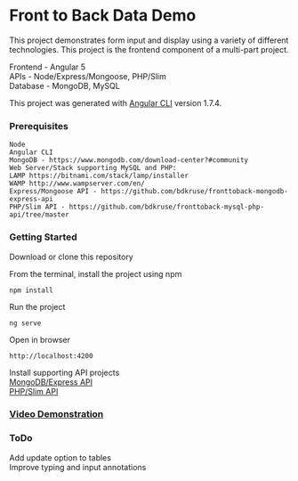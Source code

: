 # Front to Back Data Demo

This project demonstrates form input and display using a variety of different technologies.
This project is the frontend component of a multi-part project. 

Frontend - Angular 5  
APIs - Node/Express/Mongoose, PHP/Slim  
Database -  MongoDB, MySQL  

This project was generated with [Angular CLI](https://github.com/angular/angular-cli) version 1.7.4.

### Prerequisites
```
Node
Angular CLI
MongoDB - https://www.mongodb.com/download-center?#community
Web Server/Stack supporting MySQL and PHP:
LAMP https://bitnami.com/stack/lamp/installer
WAMP http://www.wampserver.com/en/
Express/Mongoose API - https://github.com/bdkruse/fronttoback-mongodb-express-api
PHP/Slim API - https://github.com/bdkruse/fronttoback-mysql-php-api/tree/master
```

### Getting Started
Download or clone this repository

From the terminal, install the project using npm
```
npm install
```
Run the project
```
ng serve
```
Open in browser
```
http://localhost:4200
```

Install supporting API projects  
[MongoDB/Express API](https://github.com/bdkruse/fronttoback-mongodb-express-api)  
[PHP/Slim API](https://github.com/bdkruse/fronttoback-mysql-php-api/tree/master)

### [Video Demonstration](https://drive.google.com/open?id=1VAiUdyBfQ-PV9h0EgmujgxKp4Fb-DHCz)


### ToDo
Add update option to tables  
Improve typing and input annotations
